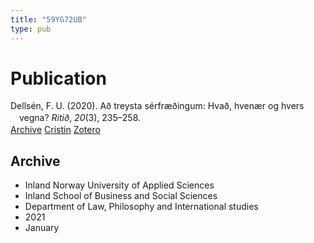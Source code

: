 ```yaml
---
title: "59YG72UB"
type: pub
---
```

<h1>Publication</h1>
<article id="csl-bib-container-59YG72UB" class="csl-bib-container">
  <div class="csl-bib-body" style="line-height: 1.35; padding-left: 1em; text-indent:-1em;">
  <div class="csl-entry">Dells&#xE9;n, F. U. (2020). A&#xF0; treysta s&#xE9;rfr&#xE6;&#xF0;ingum: Hva&#xF0;, hven&#xE6;r og hvers vegna? <i>Riti&#xF0;</i>, <i>20</i>(3), 235&#x2013;258.</div>
</div>
  <div class="csl-bib-buttons">
    <a href="#taxonomy-article-59YG72UB" class="csl-bib-button">Archive</a>
    <a href alt="Cristin URL" class="csl-bib-button">Cristin</a>
    <a href alt="Zotero URL" class="csl-bib-button">Zotero</a>
  </div>
  <div id="csl-bib-meta-container-59YG72UB"></div>
</article>
<div id="csl-bib-meta-59YG72UB" class="csl-bib-meta">
  <article id="taxonomy-article-59YG72UB" class="taxonomy-article">
    <h1>Archive</h1>
    <ul>
      <li>Inland Norway University of Applied Sciences</li>
      <li>Inland School of Business and Social Sciences</li>
      <li>Department of Law, Philosophy and International studies</li>
      <li>2021</li>
      <li>January</li>
    </ul>
  </article>
</div>
